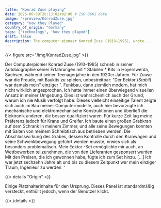 ```yaml
---
title: "Konrad Zuse playing"
date: 2025-06-09T20:13:02+02:00 # ISO 8601 date
image: "/preview/KonradZuse.jpg"
category: "How they Played"
country_of_origin: "Germany"
tags: ["technology", "how they played"]
draft: false
description: The computer pioneer Konrad Zuse (1910–1995), wrote...
---
```




{{< figure src="/img/KonradZuse.jpg" >}}

Der Computerpionier Konrad Zuse (1910–1995) schrieb in seiner Autobiographie seiner Erfahrungen mit * Stabilen * Kits in Hoyerswerda, Sachsen, während seiner Teenagerjahre in den 1920er Jahren. Für Zuuse war die Freude, mit Baukits zu spielen, unbestreitbar:
"Der Eektor (*Stabil*) war damals mein" einziger ". Funkbau, dann ziemlich modern, hat mich nicht wirklich angesprochen. Ich hatte immer einen überwiegend visuellen Ansatz in meiner Umgebung. Dies ist wahrscheinlich auch der Grund, warum ich nie Musik verfolgt habe. Dieses vielleicht einseitige Talent zeigte sich auch im Bau meiner Computermodelle, auch hier bevorzugte ich mechanische und elektromechanische Konstruktionen und überließ die Elektronik anderen, die besser qualifiziert waren. Für kurze Zeit lag meine Präferenz jedoch für Krane und Greifer. Ich baute einen großen Grabkran auf dem Schrank in meinem Zimmer, und alle seine Bewegungen konnten mit Saiten von meinem Schreibtisch aus betrieben werden. Die Abschlusswirkung des Grabes, dessen Kontrolle durch den Kranwagen und seine Schwenkbewegung geführt werden musste, erwies sich als besonders problematisch. Mein Eektor -Set ermöglichte mir auch, an Wettbewerben teilzunehmen, die von den Lieferanten gesponsert wurden. Mit den Preisen, die ich gewonnen habe, fügte ich zum Set hinzu. […] Ich war jetzt sechzehn Jahre alt und bis zu diesem Zeitpunkt war mein einziger Traum, Ingenieur zu werden. '

{{< details "Origin" >}}

Einige Platzhalterinhalte für den Ursprung. Dieses Panel ist standardmäßig versteckt, enthüllt jedoch, wenn der Benutzer klickt.

{{< /details >}}

